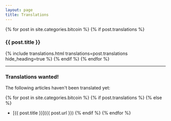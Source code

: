 ```yaml
---
layout: page
title: Translations
---
```


{% for post in site.categories.bitcoin %}
{% if post.translations %}
### {{ post.title }}
{% include translations.html translations=post.translations hide_heading=true %}
{% endif %}
{% endfor %}

---

### Translations wanted!

The following articles haven't been translated yet:

{% for post in site.categories.bitcoin %}
{% if post.translations %}
{% else %}
- [{{ post.title }}]({{ post.url }})
{% endif %}
{% endfor %}

